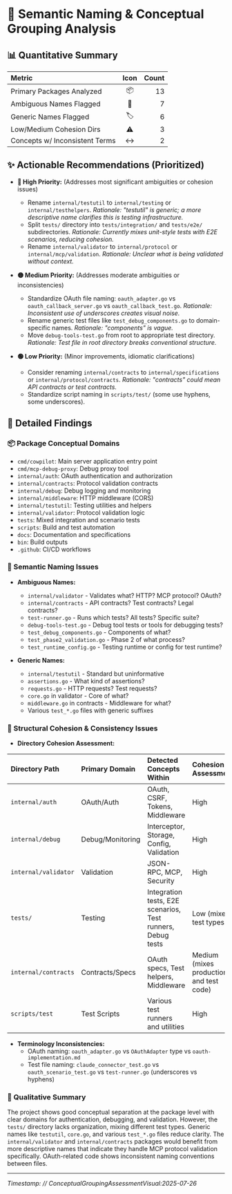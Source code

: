 # 🧐 Semantic Naming & Conceptual Grouping Analysis

## 📊 Quantitative Summary

| Metric                       | Icon | Count |
| :--------------------------- | :--: | ----: |
| Primary Packages Analyzed    |  📦  |    13 |
| Ambiguous Names Flagged      |  🤔  |     7 |
| Generic Names Flagged        |  🏷️  |     6 |
| Low/Medium Cohesion Dirs     |  ⚠️  |     3 |
| Concepts w/ Inconsistent Terms |  ↔️  |     2 |

## ✨ Actionable Recommendations (Prioritized)

* **🔴 High Priority:** (Addresses most significant ambiguities or cohesion issues)
    * Rename `internal/testutil` to `internal/testing` or `internal/testhelpers`. *Rationale: "testutil" is generic; a more descriptive name clarifies this is testing infrastructure.*
    * Split `tests/` directory into `tests/integration/` and `tests/e2e/` subdirectories. *Rationale: Currently mixes unit-style tests with E2E scenarios, reducing cohesion.*
    * Rename `internal/validator` to `internal/protocol` or `internal/mcp/validation`. *Rationale: Unclear what is being validated without context.*

* **🟡 Medium Priority:** (Addresses moderate ambiguities or inconsistencies)
    * Standardize OAuth file naming: `oauth_adapter.go` vs `oauth_callback_server.go` vs `oauth_callback_test.go`. *Rationale: Inconsistent use of underscores creates visual noise.*
    * Rename generic test files like `test_debug_components.go` to domain-specific names. *Rationale: "components" is vague.*
    * Move `debug-tools-test.go` from root to appropriate test directory. *Rationale: Test file in root directory breaks conventional structure.*

* **🟢 Low Priority:** (Minor improvements, idiomatic clarifications)
    * Consider renaming `internal/contracts` to `internal/specifications` or `internal/protocol/contracts`. *Rationale: "contracts" could mean API contracts or test contracts.*
    * Standardize script naming in `scripts/test/` (some use hyphens, some underscores).

## 🔬 Detailed Findings

### 📦 Package Conceptual Domains
* `cmd/cowpilot`: Main server application entry point
* `cmd/mcp-debug-proxy`: Debug proxy tool
* `internal/auth`: OAuth authentication and authorization
* `internal/contracts`: Protocol validation contracts
* `internal/debug`: Debug logging and monitoring
* `internal/middleware`: HTTP middleware (CORS)
* `internal/testutil`: Testing utilities and helpers
* `internal/validator`: Protocol validation logic
* `tests`: Mixed integration and scenario tests
* `scripts`: Build and test automation
* `docs`: Documentation and specifications
* `bin`: Build outputs
* `.github`: CI/CD workflows

### 🤔 Semantic Naming Issues
* **Ambiguous Names:**
    * `internal/validator` - Validates what? HTTP? MCP protocol? OAuth?
    * `internal/contracts` - API contracts? Test contracts? Legal contracts?
    * `test-runner.go` - Runs which tests? All tests? Specific suite?
    * `debug-tools-test.go` - Debug tool tests or tools for debugging tests?
    * `test_debug_components.go` - Components of what?
    * `test_phase2_validation.go` - Phase 2 of what process?
    * `test_runtime_config.go` - Testing runtime or config for test runtime?

* **Generic Names:**
    * `internal/testutil` - Standard but uninformative
    * `assertions.go` - What kind of assertions?
    * `requests.go` - HTTP requests? Test requests?
    * `core.go` in validator - Core of what?
    * `middleware.go` in contracts - Middleware for what?
    * Various `test_*.go` files with generic suffixes

### 🔗 Structural Cohesion & Consistency Issues
* **Directory Cohesion Assessment:**

| Directory Path | Primary Domain | Detected Concepts Within | Cohesion Assessment |
| :------------- | :------------- | :----------------------- | :------------------ |
| `internal/auth` | OAuth/Auth | OAuth, CSRF, Tokens, Middleware | High |
| `internal/debug` | Debug/Monitoring | Interceptor, Storage, Config, Validation | High |
| `internal/validator` | Validation | JSON-RPC, MCP, Security | High |
| `tests/` | Testing | Integration tests, E2E scenarios, Test runners, Debug tests | Low (mixes test types) |
| `internal/contracts` | Contracts/Specs | OAuth specs, Test helpers, Middleware | Medium (mixes production and test code) |
| `scripts/test` | Test Scripts | Various test runners and utilities | High |

* **Terminology Inconsistencies:**
    * OAuth naming: `oauth_adapter.go` vs `OAuthAdapter` type vs `oauth-implementation.md`
    * Test file naming: `claude_connector_test.go` vs `oauth_scenario_test.go` vs `test-runner.go` (underscores vs hyphens)

### 📝 Qualitative Summary
The project shows good conceptual separation at the package level with clear domains for authentication, debugging, and validation. However, the `tests/` directory lacks organization, mixing different test types. Generic names like `testutil`, `core.go`, and various `test_*.go` files reduce clarity. The `internal/validator` and `internal/contracts` packages would benefit from more descriptive names that indicate they handle MCP protocol validation specifically. OAuth-related code shows inconsistent naming conventions between files.

---
*Timestamp: // ConceptualGroupingAssessmentVisual:2025-07-26*
